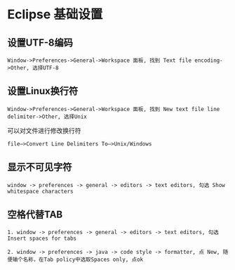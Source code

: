 # Eclipse 基础设置



## 设置UTF-8编码

```
Window->Preferences->General->Workspace 面板, 找到 Text file encoding->Other, 选择UTF-8
```



## 设置Linux换行符

```
Window->Preferences->General->Workspace 面板, 找到 New text file line delimiter->Other, 选择Unix
```

可以对文件进行修改换行符

```
file—>Convert Line Delimiters To—>Unix/Windows
```



## 显示不可见字符

```
window -> preferences -> general -> editors -> text editors, 勾选 Show whitespace characters
```



## 空格代替TAB

```
1. window -> preferences -> general -> editors -> text editors, 勾选 Insert spaces for tabs
```

```
2. window -> preferences -> java -> code style -> formatter, 点 New, 随便输个名称，在Tab policy中选取Spaces only, 点ok
```

